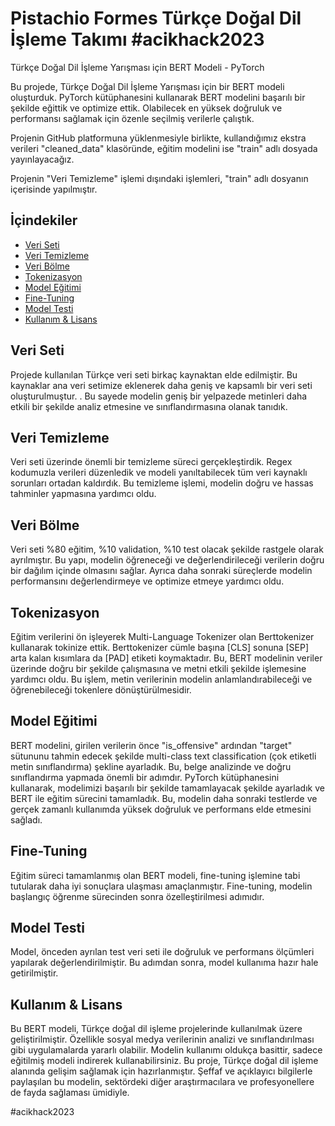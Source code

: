 # Pistachio Formes Türkçe Doğal Dil İşleme Takımı  #acikhack2023

Türkçe Doğal Dil İşleme Yarışması için BERT Modeli - PyTorch

Bu projede, Türkçe Doğal Dil İşleme Yarışması için bir BERT modeli oluşturduk. PyTorch kütüphanesini kullanarak BERT modelini başarılı bir şekilde eğittik ve optimize ettik. Olabilecek en yüksek doğruluk ve performansı sağlamak için özenle seçilmiş verilerle çalıştık.

Projenin GitHub platformuna yüklenmesiyle birlikte, kullandığımız ekstra verileri "cleaned_data" klasöründe, eğitim modelini ise "train" adlı dosyada yayınlayacağız.

Projenin "Veri Temizleme" işlemi dışındaki işlemleri, "train" adlı dosyanın içerisinde yapılmıştır.

## İçindekiler
- [Veri Seti](#veri-seti)
- [Veri Temizleme](#veri-temizleme)
- [Veri Bölme](#veri-bölme)
- [Tokenizasyon](#tokenizasyon)
- [Model Eğitimi](#model-eğitimi)
- [Fine-Tuning](#fine-tuning)
- [Model Testi](#model-testi)
- [Kullanım & Lisans](#kullanım-lisans)

## Veri Seti
Projede kullanılan Türkçe veri seti birkaç kaynaktan elde edilmiştir. Bu kaynaklar ana veri setimize eklenerek daha geniş ve kapsamlı bir veri seti oluşturulmuştur. . Bu sayede modelin geniş bir yelpazede metinleri daha etkili bir şekilde analiz etmesine ve sınıflandırmasına olanak tanıdık.

## Veri Temizleme
Veri seti üzerinde önemli bir temizleme süreci gerçekleştirdik. Regex kodumuzla verileri düzenledik ve modeli yanıltabilecek tüm veri kaynaklı sorunları ortadan kaldırdık. Bu temizleme işlemi, modelin doğru ve hassas tahminler yapmasına yardımcı oldu.

## Veri Bölme
Veri seti %80 eğitim, %10 validation, %10 test olacak şekilde rastgele olarak ayrılmıştır. Bu yapı, modelin öğreneceği ve değerlendirileceği verilerin doğru bir dağılım içinde olmasını sağlar. Ayrıca daha sonraki süreçlerde modelin performansını değerlendirmeye ve optimize etmeye yardımcı oldu.

## Tokenizasyon
Eğitim verilerini ön işleyerek Multi-Language Tokenizer olan Berttokenizer kullanarak tokinize ettik. Berttokenizer cümle başına [CLS] sonuna [SEP] arta kalan kısımlara da [PAD] etiketi koymaktadır. Bu, BERT modelinin veriler üzerinde doğru bir şekilde çalışmasına ve metni etkili şekilde işlemesine yardımcı oldu. Bu işlem, metin verilerinin modelin anlamlandırabileceği ve öğrenebileceği tokenlere dönüştürülmesidir.

## Model Eğitimi
BERT modelini, girilen verilerin önce "is_offensive" ardından
"target" sütununu tahmin edecek şekilde multi-class text classification (çok etiketli metin sınıflandırma) şekline ayarladık. Bu, belge analizinde ve doğru sınıflandırma yapmada önemli bir adımdır. 
PyTorch kütüphanesini kullanarak, modelimizi başarılı bir şekilde tamamlayacak şekilde ayarladık ve BERT ile eğitim sürecini tamamladık. Bu, modelin daha sonraki testlerde ve gerçek zamanlı kullanımda yüksek doğruluk ve performans elde etmesini sağladı.

## Fine-Tuning
Eğitim süreci tamamlanmış olan BERT modeli, fine-tuning işlemine tabi tutularak daha iyi sonuçlara ulaşması amaçlanmıştır. Fine-tuning, modelin başlangıç öğrenme sürecinden sonra özelleştirilmesi adımıdır.

## Model Testi
Model, önceden ayrılan test veri seti ile doğruluk ve performans ölçümleri yapılarak değerlendirilmiştir. Bu adımdan sonra, model kullanıma hazır hale getirilmiştir.

## Kullanım & Lisans
Bu BERT modeli, Türkçe doğal dil işleme projelerinde kullanılmak üzere geliştirilmiştir. Özellikle sosyal medya verilerinin analizi ve sınıflandırılması gibi uygulamalarda yararlı olabilir. Modelin kullanımı oldukça basittir, sadece eğitilmiş modeli indirerek kullanabilirsiniz.
Bu proje, Türkçe doğal dil işleme alanında gelişim sağlamak için hazırlanmıştır. 
Şeffaf ve açıklayıcı bilgilerle paylaşılan bu modelin, sektördeki diğer araştırmacılara ve profesyonellere de fayda sağlaması ümidiyle.

#acikhack2023
